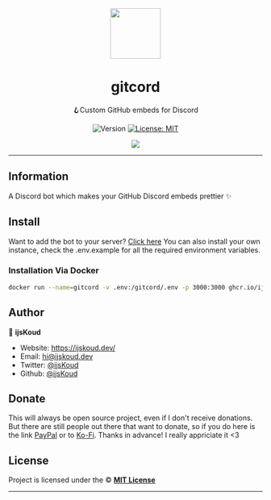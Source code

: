 <div align="center">
    <img src="https://cdn.discordapp.com/avatars/1018461517408120842/fb5707cc6be7d4c0dc365fd1f775ecf1.png?size=512" width="100px" />
    <h1>gitcord</h1>
  
  <p>🪝Custom GitHub embeds for Discord</p>
  
  <p align="center">
    <img alt="Version" src="https://img.shields.io/badge/version-1.0.3-blue.svg" />
    <a href="/LICENSE" target="_blank">
      <img alt="License: MIT" src="https://img.shields.io/badge/License-MIT-yellow.svg" />
    </a>
  </p>

  <a href="https://ijskoud.dev/discord" target="_blank">
    <img src="https://ijskoud.dev/discord/banner" />
  </a>
</div>

---

## Information

A Discord bot which makes your GitHub Discord embeds prettier ✨

## Install

Want to add the bot to your server? [Click here](https://discord.com/api/oauth2/authorize?client_id=1018461517408120842&permissions=536870928&scope=bot%20applications.commands)
You can also install your own instance, check the .env.example for all the required environment variables.
### Installation Via Docker
```bash
docker run --name=gitcord -v .env:/gitcord/.env -p 3000:3000 ghcr.io/ijskoud/gitcord
```

## Author

👤 **ijsKoud**

-   Website: https://ijskoud.dev/
-   Email: <hi@ijskoud.dev>
-   Twitter: [@ijsKoud](https://ijskoud.dev/twitter)
-   Github: [@ijsKoud](https://github.com/ijsKoud)

## Donate

This will always be open source project, even if I don't receive donations. But there are still people out there that want to donate, so if you do here is the link [PayPal](https://ijskoud.dev/paypal) or to [Ko-Fi](https://ijskoud.dev/kofi). Thanks in advance! I really appriciate it <3

## License

Project is licensed under the © [**MIT License**](/LICENSE)

---
